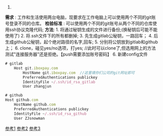 1. 
**需求** : 工作和生活使用两台电脑，现要求在工作电脑上可以使用两个不同的git账号登录不同的仓库。
**检验标准** : 可以使用两个不同的git账号从两个不同的仓库使用ssh协议克隆代码;
**方法**: 
    1. 将通过秘钥生成的文件进行备份;(换秘钥后可能不能使用了)
    2. 将.ssh文件下的所有都删掉;
    3. 先生成gitlab公秘钥，一路回车；
    4. 后生成github公秘钥，起个绝对路径的名字,回车;
    5. 分别将公钥放到gitlab和github上；
    6. clone，碰见yes/no选项，打yes;  //此时可以clone了,但选用网上的方法测试"连接服务器"还是拒绝。【push需要添加账号密码】
    6. 新建config文件
```javascript
# gitlab
    Host git.iboxpay.com
        HostName git.iboxpay.com  //这里填你们公司的git网址即可
        PreferredAuthentications publickey
        IdentityFile ~/.ssh/id_rsa_gitlab
        User zhangjun

# github
Host github.com
    HostName github.com
    PreferredAuthentications publickey
    IdentityFile ~/.ssh/id_rsa_github
    User ZJsnowman
```


[参考1](https://www.zybuluo.com/yangfch3/note/172120)
[参考2](http://www.jianshu.com/p/f7f4142a1556)
[参考3](http://xuyuan923.github.io/2014/11/04/github-gitlab-ssh/)